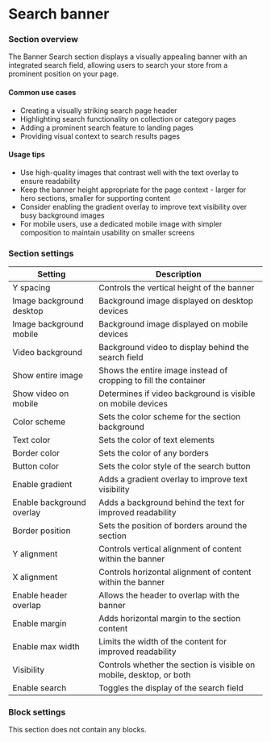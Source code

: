 # Search banner

### Section overview

The Banner Search section displays a visually appealing banner with an integrated search field, allowing users to search your store from a prominent position on your page.

#### Common use cases

* Creating a visually striking search page header
* Highlighting search functionality on collection or category pages
* Adding a prominent search feature to landing pages
* Providing visual context to search results pages

#### Usage tips

* Use high-quality images that contrast well with the text overlay to ensure readability
* Keep the banner height appropriate for the page context - larger for hero sections, smaller for supporting content
* Consider enabling the gradient overlay to improve text visibility over busy background images
* For mobile users, use a dedicated mobile image with simpler composition to maintain usability on smaller screens

### Section settings

| Setting                   | Description                                                         |
| ------------------------- | ------------------------------------------------------------------- |
| Y spacing                 | Controls the vertical height of the banner                          |
| Image background desktop  | Background image displayed on desktop devices                       |
| Image background mobile   | Background image displayed on mobile devices                        |
| Video background          | Background video to display behind the search field                 |
| Show entire image         | Shows the entire image instead of cropping to fill the container    |
| Show video on mobile      | Determines if video background is visible on mobile devices         |
| Color scheme              | Sets the color scheme for the section background                    |
| Text color                | Sets the color of text elements                                     |
| Border color              | Sets the color of any borders                                       |
| Button color              | Sets the color style of the search button                           |
| Enable gradient           | Adds a gradient overlay to improve text visibility                  |
| Enable background overlay | Adds a background behind the text for improved readability          |
| Border position           | Sets the position of borders around the section                     |
| Y alignment               | Controls vertical alignment of content within the banner            |
| X alignment               | Controls horizontal alignment of content within the banner          |
| Enable header overlap     | Allows the header to overlap with the banner                        |
| Enable margin             | Adds horizontal margin to the section content                       |
| Enable max width          | Limits the width of the content for improved readability            |
| Visibility                | Controls whether the section is visible on mobile, desktop, or both |
| Enable search             | Toggles the display of the search field                             |

### Block settings

This section does not contain any blocks.
